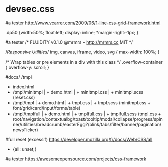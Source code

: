 # devsec.css


#a tester
http://www.vcarrer.com/2009/06/1-line-css-grid-framework.html


.dp50 {width:50%;  float:left;  display: inline;  *margin-right:-1px; }


#a tester
/* FLUIDITY v0.1.0 @mrmrs - http://mrmrs.cc MIT */

/*Responsive Utilities*/
img, canvas, iframe, video, svg { max-width: 100%; }

/* Wrap tables or pre elements in a div with this class */
.overflow-container { overflow-y: scroll; }


#docs/
/tmpl
+ index.html
+ /tmpl/minitmpl
|	+ demo.html
|	+ minitmpl.css
|	+ minitmpl.scss (reset.css)
+ /tmpl/tmpl
| 	+ demo.html
|	+ tmpl.css
|	+ tmpl.scss (minitmpl.css + font/grid/card/input/forms/table)
+ /tmpl/tmplfull
|	+ demo.html
|	+ tmplfull.css
|	+ tmplfull.scss (tmpl.css + root/navigation/contextualbg/toast/tooltip/modal/collapse/progress/spinner/utilities/breadcrumb/easterEgg?/blink/tabs/filter/banner/pagination/newsTicker)


#full reset (excessif)
https://developer.mozilla.org/fr/docs/Web/CSS/all
* {all: unset;}


#a tester
https://awesomeopensource.com/projects/css-framework
